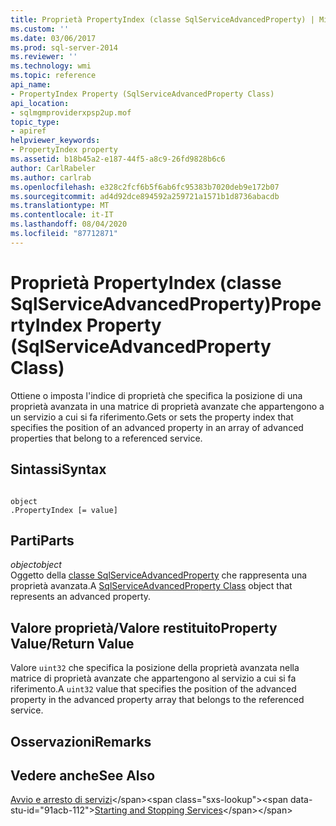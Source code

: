 ```yaml
---
title: Proprietà PropertyIndex (classe SqlServiceAdvancedProperty) | Microsoft Docs
ms.custom: ''
ms.date: 03/06/2017
ms.prod: sql-server-2014
ms.reviewer: ''
ms.technology: wmi
ms.topic: reference
api_name:
- PropertyIndex Property (SqlServiceAdvancedProperty Class)
api_location:
- sqlmgmproviderxpsp2up.mof
topic_type:
- apiref
helpviewer_keywords:
- PropertyIndex property
ms.assetid: b18b45a2-e187-44f5-a8c9-26fd9828b6c6
author: CarlRabeler
ms.author: carlrab
ms.openlocfilehash: e328c2fcf6b5f6ab6fc95383b7020deb9e172b07
ms.sourcegitcommit: ad4d92dce894592a259721a1571b1d8736abacdb
ms.translationtype: MT
ms.contentlocale: it-IT
ms.lasthandoff: 08/04/2020
ms.locfileid: "87712871"
---
```

# <a name="propertyindex-property-sqlserviceadvancedproperty-class"></a><span data-ttu-id="91acb-102">Proprietà PropertyIndex (classe SqlServiceAdvancedProperty)</span><span class="sxs-lookup"><span data-stu-id="91acb-102">PropertyIndex Property (SqlServiceAdvancedProperty Class)</span></span>
  <span data-ttu-id="91acb-103">Ottiene o imposta l'indice di proprietà che specifica la posizione di una proprietà avanzata in una matrice di proprietà avanzate che appartengono a un servizio a cui si fa riferimento.</span><span class="sxs-lookup"><span data-stu-id="91acb-103">Gets or sets the property index that specifies the position of an advanced property in an array of advanced properties that belong to a referenced service.</span></span>  
  
## <a name="syntax"></a><span data-ttu-id="91acb-104">Sintassi</span><span class="sxs-lookup"><span data-stu-id="91acb-104">Syntax</span></span>  
  
```  
  
object  
.PropertyIndex [= value]  
```  
  
## <a name="parts"></a><span data-ttu-id="91acb-105">Parti</span><span class="sxs-lookup"><span data-stu-id="91acb-105">Parts</span></span>  
 <span data-ttu-id="91acb-106">*object*</span><span class="sxs-lookup"><span data-stu-id="91acb-106">*object*</span></span>  
 <span data-ttu-id="91acb-107">Oggetto della [classe SqlServiceAdvancedProperty](sqlserviceadvancedproperty-class.md) che rappresenta una proprietà avanzata.</span><span class="sxs-lookup"><span data-stu-id="91acb-107">A [SqlServiceAdvancedProperty Class](sqlserviceadvancedproperty-class.md) object that represents an advanced property.</span></span>  
  
## <a name="property-valuereturn-value"></a><span data-ttu-id="91acb-108">Valore proprietà/Valore restituito</span><span class="sxs-lookup"><span data-stu-id="91acb-108">Property Value/Return Value</span></span>  
 <span data-ttu-id="91acb-109">Valore `uint32` che specifica la posizione della proprietà avanzata nella matrice di proprietà avanzate che appartengono al servizio a cui si fa riferimento.</span><span class="sxs-lookup"><span data-stu-id="91acb-109">A `uint32` value that specifies the position of the advanced property in the advanced property array that belongs to the referenced service.</span></span>  
  
## <a name="remarks"></a><span data-ttu-id="91acb-110">Osservazioni</span><span class="sxs-lookup"><span data-stu-id="91acb-110">Remarks</span></span>  
  
## <a name="see-also"></a><span data-ttu-id="91acb-111">Vedere anche</span><span class="sxs-lookup"><span data-stu-id="91acb-111">See Also</span></span>  
 <span data-ttu-id="91acb-112">[Avvio e arresto di servizi](https://technet.microsoft.com/library/ms174886\(v=sql.105\).aspx)</span><span class="sxs-lookup"><span data-stu-id="91acb-112">[Starting and Stopping Services](https://technet.microsoft.com/library/ms174886\(v=sql.105\).aspx)</span></span>  
  
  
